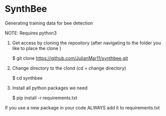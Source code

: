 # SynthBee
Generating training data for bee detection

NOTE: Requires python3

1) Get access by cloning the repository (after navigating to the folder you like to place the clone )

      $ git clone https://github.com/JulianMar11/synthbee.git


2) Change directory to the clond  (cd = change directory)

      $ cd synthbee


3) Install all python packages we need
      
      $ pip install -r requirements.txt


If you use a new package in your code ALWAYS add it to requirements.txt
  